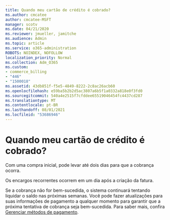 ```yaml
---
title: Quando meu cartão de crédito é cobrado?
ms.author: cmcatee
author: cmcatee-MSFT
manager: scotv
ms.date: 04/21/2020
ms.reviewer: jmueller, jamitche
ms.audience: Admin
ms.topic: article
ms.service: o365-administration
ROBOTS: NOINDEX, NOFOLLOW
localization_priority: Normal
ms.collection: Adm_O365
ms.custom:
- commerce_billing
- "446"
- "1500018"
ms.assetid: 43db851f-f5e5-4849-8222-2c8ac26acb60
ms.openlocfilehash: e59ba5b2b2d5ac3807a6b5f1a0332a818e0f3fd0
ms.sourcegitcommit: 540a4e2515f7cfddee65519046454fc4437cd287
ms.translationtype: MT
ms.contentlocale: pt-BR
ms.lasthandoff: 08/01/2021
ms.locfileid: "53686946"
---
```

# <a name="when-is-my-credit-card-charged"></a>Quando meu cartão de crédito é cobrado?

Com uma compra inicial, pode levar até dois dias para que a cobrança ocorra.
  
Os encargos recorrentes ocorrem em um dia após a criação da fatura.
  
Se a cobrança não for bem-sucedida, o sistema continuará tentando liquidar o saldo nas próximas semanas. Você pode fazer atualizações para suas informações de pagamento a qualquer momento para garantir que a próxima tentativa de cobrança seja bem-sucedida. Para saber mais, confira [Gerenciar métodos de pagamento](/microsoft-365/commerce/billing-and-payments/manage-payment-methods).